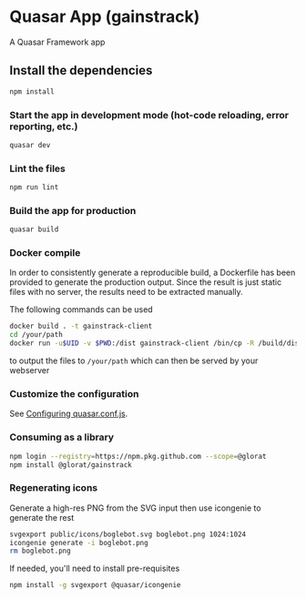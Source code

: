 # Quasar App (gainstrack)

A Quasar Framework app

## Install the dependencies
```bash
npm install
```

### Start the app in development mode (hot-code reloading, error reporting, etc.)
```bash
quasar dev
```

### Lint the files
```bash
npm run lint
```

### Build the app for production
```bash
quasar build
```


### Docker compile
In order to consistently generate a reproducible build, a Dockerfile has been provided to generate the production output. Since the result is just static files with no server, the results need to be extracted manually.

The following commands can be used

```bash
docker build . -t gainstrack-client
cd /your/path
docker run -u$UID -v $PWD:/dist gainstrack-client /bin/cp -R /build/dist/ /
```

to output the files to `/your/path` which can then be served by your webserver

### Customize the configuration
See [Configuring quasar.conf.js](https://quasar.dev/quasar-cli/quasar-conf-js).

### Consuming as a library
```bash
npm login --registry=https://npm.pkg.github.com --scope=@glorat
npm install @glorat/gainstrack
```

### Regenerating icons
Generate a high-res PNG from the SVG input then use icongenie to generate the rest
```bash
svgexport public/icons/boglebot.svg boglebot.png 1024:1024
icongenie generate -i boglebot.png
rm boglebot.png
```
If needed, you'll need to install pre-requisites
```bash
npm install -g svgexport @quasar/icongenie
```
